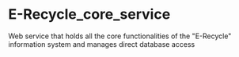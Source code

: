 # E-Recycle_core_service 

Web service that holds all the core functionalities of the "E-Recycle" information system and manages direct database access